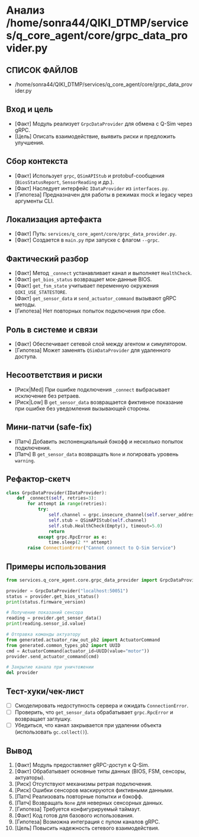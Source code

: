 # Анализ /home/sonra44/QIKI_DTMP/services/q_core_agent/core/grpc_data_provider.py

## СПИСОК ФАЙЛОВ
- /home/sonra44/QIKI_DTMP/services/q_core_agent/core/grpc_data_provider.py

## Вход и цель
- [Факт] Модуль реализует `GrpcDataProvider` для обмена с Q-Sim через gRPC.
- [Цель] Описать взаимодействие, выявить риски и предложить улучшения.

## Сбор контекста
- [Факт] Использует `grpc`, `QSimAPIStub` и protobuf-сообщения (`BiosStatusReport`, `SensorReading` и др.).
- [Факт] Наследует интерфейс `IDataProvider` из `interfaces.py`.
- [Гипотеза] Предназначен для работы в режимах mock и legacy через аргументы CLI.

## Локализация артефакта
- [Факт] Путь: `services/q_core_agent/core/grpc_data_provider.py`.
- [Факт] Создается в `main.py` при запуске с флагом `--grpc`.

## Фактический разбор
- [Факт] Метод `_connect` устанавливает канал и выполняет `HealthCheck`.
- [Факт] `get_bios_status` возвращает мок-данные BIOS.
- [Факт] `get_fsm_state` учитывает переменную окружения `QIKI_USE_STATESTORE`.
- [Факт] `get_sensor_data` и `send_actuator_command` вызывают gRPC методы.
- [Гипотеза] Нет повторных попыток подключения при сбое.

## Роль в системе и связи
- [Факт] Обеспечивает сетевой слой между агентом и симулятором.
- [Гипотеза] Может заменять `QSimDataProvider` для удаленного доступа.

## Несоответствия и риски
- [Риск|Med] При ошибке подключения `_connect` выбрасывает исключение без ретраев.
- [Риск|Low] В `get_sensor_data` возвращается фиктивное показание при ошибке без уведомления вызывающей стороны.

## Мини-патчи (safe-fix)
- [Патч] Добавить экспоненциальный бэкофф и несколько попыток подключения.
- [Патч] В `get_sensor_data` возвращать `None` и логировать уровень `warning`.

## Рефактор-скетч
```python
class GrpcDataProvider(IDataProvider):
    def _connect(self, retries=3):
        for attempt in range(retries):
            try:
                self.channel = grpc.insecure_channel(self.server_address)
                self.stub = QSimAPIStub(self.channel)
                self.stub.HealthCheck(Empty(), timeout=5.0)
                return
            except grpc.RpcError as e:
                time.sleep(2 ** attempt)
        raise ConnectionError("Cannot connect to Q-Sim Service")
```

## Примеры использования
```python
from services.q_core_agent.core.grpc_data_provider import GrpcDataProvider

provider = GrpcDataProvider("localhost:50051")
status = provider.get_bios_status()
print(status.firmware_version)

# Получение показаний сенсора
reading = provider.get_sensor_data()
print(reading.sensor_id.value)

# Отправка команды актуатору
from generated.actuator_raw_out_pb2 import ActuatorCommand
from generated.common_types_pb2 import UUID
cmd = ActuatorCommand(actuator_id=UUID(value="motor"))
provider.send_actuator_command(cmd)

# Закрытие канала при уничтожении
del provider
```

## Тест-хуки/чек-лист
- [ ] Смоделировать недоступность сервера и ожидать `ConnectionError`.
- [ ] Проверить, что `get_sensor_data` обрабатывает `grpc.RpcError` и возвращает заглушку.
- [ ] Убедиться, что канал закрывается при удалении объекта (использовать `gc.collect()`).

## Вывод
1. [Факт] Модуль предоставляет gRPC-доступ к Q-Sim.
2. [Факт] Обрабатывает основные типы данных (BIOS, FSM, сенсоры, актуаторы).
3. [Риск] Отсутствуют механизмы ретрая подключения.
4. [Риск] Ошибки сенсоров маскируются фиктивными данными.
5. [Патч] Реализовать повторные попытки и бэкофф.
6. [Патч] Возвращать `None` для неверных сенсорных данных.
7. [Гипотеза] Требуется конфигурируемый таймаут.
8. [Факт] Код готов для базового использования.
9. [Гипотеза] Возможна интеграция с пулом каналов gRPC.
10. [Цель] Повысить надежность сетевого взаимодействия.
